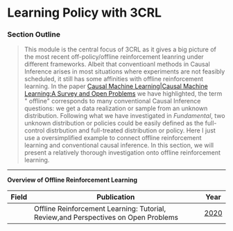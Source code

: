 # Learning Policy with 3CRL

### Section Outline

>This module is the central focus of 3CRL as it gives a big picture of the most recent off-policy/offline reinforcement leanring under different frameworks.
Albeit that conventioanl methods in Causal Inference arises in most situations where experiments are not feasibly scheduled, it still has some affinities with
offline reinforcement learning. In the paper [Causal Machine Learning|Causal Machine Learning:A Survey and Open Problems](https://arxiv.org/pdf/2206.15475.pdf)
we have highlighted, the term " offline" corresponds to many conventional Causal Inference questions: we get a data realization or sample from an
unknown distribution. Following what we have investigated in *Fundamental*, two unknown distribution or policies could be easily defined as the full-control distrbution and full-treated distribution or policy. Here I just use a oversimplified example to connect offline reinforcement learning and conventional causal inference. In this section, we will present a relatively thorough investigation onto offline reinforcement learning.
<hr>

**Overview of Offline Reinforcement Learning**

|   Field     | Publication   | Year          |
|-------------| ------------- | ------------- |
||Offline Reinforcement Learning: Tutorial, Review,and Perspectives on Open Problems|[2020](https://arxiv.org/pdf/2005.01643.pdf)|